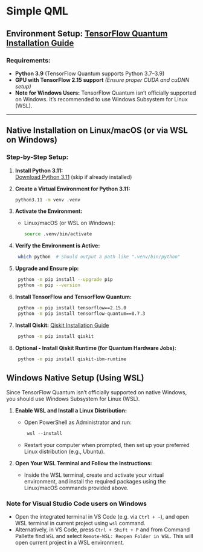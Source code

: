 # Simple QML

## Environment Setup: [TensorFlow Quantum Installation Guide](https://www.tensorflow.org/quantum/install)

### Requirements:
- **Python 3.9** (TensorFlow Quantum supports Python 3.7–3.9)
- **GPU with TensorFlow 2.15 support** *(Ensure proper CUDA and cuDNN setup)*
- **Note for Windows Users:** TensorFlow Quantum isn’t officially supported on Windows. It’s recommended to use Windows Subsystem for Linux (WSL).

---

## Native Installation on Linux/macOS (or via WSL on Windows)

### Step-by-Step Setup:

1. **Install Python 3.11:**  
   [Download Python 3.11](https://www.python.org/downloads/release/python-31111/) (skip if already installed)

2. **Create a Virtual Environment for Python 3.11:**

   ```bash
   python3.11 -m venv .venv
   ```

3. **Activate the Environment:**
   - Linux/macOS (or WSL on Windows):

       ```bash
       source .venv/bin/activate
       ```

4. **Verify the Environment is Active:**

   ```bash
    which python  # Should output a path like ".venv/bin/python"
   ```

5. **Upgrade and Ensure pip:**

   ```bash
    python -m pip install --upgrade pip
    python -m pip --version
   ```

6. **Install TensorFlow and TensorFlow Quantum:**

   ```bash
    python -m pip install tensorflow==2.15.0
    python -m pip install tensorflow-quantum==0.7.3
   ```

7. **Install Qiskit:**
    [Qiskit Installation Guide](https://docs.quantum.ibm.com/guides/install-qiskit)

   ```bash
    python -m pip install qiskit
   ```

8. **Optional - Install Qiskit Runtime (for Quantum Hardware Jobs):**

   ```bash
    python -m pip install qiskit-ibm-runtime
   ```

## Windows Native Setup (Using WSL)

Since TensorFlow Quantum isn’t officially supported on native Windows, you should use Windows Subsystem for Linux (WSL).

1. **Enable WSL and Install a Linux Distribution:**
   - Open PowerShell as Administrator and run:

       ```powershell
        wsl --install
       ```

   - Restart your computer when prompted, then set up your preferred Linux distribution (e.g., Ubuntu).

2. **Open Your WSL Terminal and Follow the Instructions:**
    - Inside the WSL terminal, create and activate your virtual environment, and install the required packages using the Linux/macOS commands provided above.

### Note for Visual Studio Code users on Windows

- Open the integrated terminal in VS Code (e.g. via `Ctrl + ~`), and open WSL terminal in current project using `wsl` command.
- Alternatively, in VS Code, press `Ctrl + Shift + P` and from Command Pallette find `WSL` and select `Remote-WSL: Reopen Folder in WSL`. This will open current project in a WSL environment.
